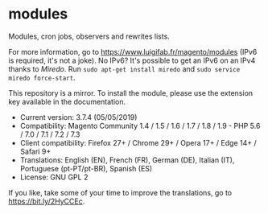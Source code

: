# modules

Modules, cron jobs, observers and rewrites lists.

For more information, go to https://www.luigifab.fr/magento/modules (IPv6 is required, it's not a joke). No IPv6? It's possible to get an IPv6 on an IPv4 thanks to *Miredo*. Run `sudo apt-get install miredo` and `sudo service miredo force-start`.

This repository is a mirror. To install the module, please use the extension key available in the documentation.

- Current version: 3.7.4 (05/05/2019)
- Compatibility: Magento Community 1.4 / 1.5 / 1.6 / 1.7 / 1.8 / 1.9 - PHP 5.6 / 7.0 / 7.1 / 7.2 / 7.3
- Client compatibility: Firefox 27+ / Chrome 29+ / Opera 17+ / Edge 14+ / Safari 9+
- Translations: English (EN), French (FR), German (DE), Italian (IT), Portuguese (pt-PT/pt-BR), Spanish (ES)
- License: GNU GPL 2

If you like, take some of your time to improve the translations, go to https://bit.ly/2HyCCEc.

